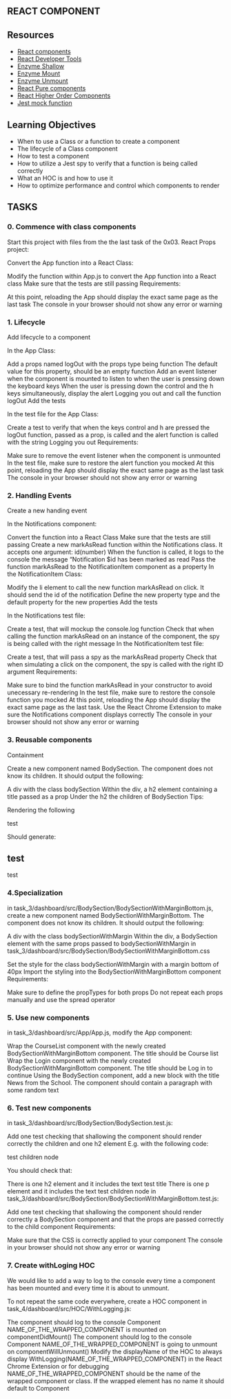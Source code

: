 ## REACT COMPONENT
## Resources
- [React components](https://intranet.alxswe.com/rltoken/IrcQvhQGFPwpdXcHUABB2Q)
- [React Developer Tools](https://intranet.alxswe.com/rltoken/ISa2LQiraDIOLg6hSp6GqA)
- [Enzyme Shallow](https://intranet.alxswe.com/rltoken/R4sY6vv0_EZi5BwskKwOLg)
- [Enzyme Mount](https://intranet.alxswe.com/rltoken/-cuX84kIn3EWCuJNx-P74A)
- [Enzyme Unmount](https://enzymejs.github.io/enzyme/docs/api/ReactWrapper/unmount.html)
- [React Pure components](https://legacy.reactjs.org/docs/react-api.html#reactpurecomponent)
- [React Higher Order Components](https://legacy.reactjs.org/docs/higher-order-components.html)
- [Jest mock function](https://jestjs.io/docs/jest-object)

## Learning Objectives
- When to use a Class or a function to create a component
- The lifecycle of a Class component
- How to test a component
- How to utilize a Jest spy to verify that a function is being called correctly
- What an HOC is and how to use it
- How to optimize performance and control which components to render

## TASKS

### 0. Commence with class components
Start this project with files from the the last task of the 0x03. React Props project:

Convert the App function into a React Class:

Modify the function within App.js to convert the App function into a React class
Make sure that the tests are still passing
Requirements:

At this point, reloading the App should display the exact same page as the last task
The console in your browser should not show any error or warning

### 1. Lifecycle
Add lifecycle to a component

In the App Class:

Add a props named logOut with the props type being function
The default value for this property, should be an empty function
Add an event listener when the component is mounted to listen to when the user is pressing down the keyboard keys
When the user is pressing down the control and the h keys simultaneously, display the alert Logging you out and call the function logOut
Add the tests

In the test file for the App Class:

Create a test to verify that when the keys control and h are pressed the logOut function, passed as a prop, is called and the alert function is called with the string Logging you out
Requirements:

Make sure to remove the event listener when the component is unmounted
In the test file, make sure to restore the alert function you mocked
At this point, reloading the App should display the exact same page as the last task
The console in your browser should not show any error or warning

### 2. Handling Events
Create a new handing event

In the Notifications component:

Convert the function into a React Class
Make sure that the tests are still passing
Create a new markAsRead function within the Notifications class. It accepts one argument: id(number)
When the function is called, it logs to the console the message “Notification $id has been marked as read
Pass the function markAsRead to the NotificationItem component as a property
In the NotificationItem Class:

Modify the li element to call the new function markAsRead on click. It should send the id of the notification
Define the new property type and the default property for the new properties
Add the tests

In the Notifications test file:

Create a test, that will mockup the console.log function
Check that when calling the function markAsRead on an instance of the component, the spy is being called with the right message
In the NotificationItem test file:

Create a test, that will pass a spy as the markAsRead property
Check that when simulating a click on the component, the spy is called with the right ID argument
Requirements:

Make sure to bind the function markAsRead in your constructor to avoid unecessary re-rendering
In the test file, make sure to restore the console function you mocked
At this point, reloading the App should display the exact same page as the last task. Use the React Chrome Extension to make sure the Notifications component displays correctly
The console in your browser should not show any error or warning

### 3. Reusable components
Containment

Create a new component named BodySection. The component does not know its children. It should output the following:

A div with the class bodySection
Within the div, a h2 element containing a title passed as a prop
Under the h2 the children of BodySection
Tips:

Rendering the following

<BodySection title="test">
  <p>test</p>
</BodySection>
Should generate:

<div className="bodySection">
  <h2>test</h2>
  <p>test</p>
</div>

### 4.Specialization
in task_3/dashboard/src/BodySection/BodySectionWithMarginBottom.js, create a new component named BodySectionWithMarginBottom. The component does not know its children. It should output the following:

A div with the class bodySectionWithMargin
Within the div, a BodySection element with the same props passed to bodySectionWithMargin
in task_3/dashboard/src/BodySection/BodySectionWithMarginBottom.css

Set the style for the class bodySectionWithMargin with a margin bottom of 40px
Import the styling into the BodySectionWithMarginBottom component
Requirements:

Make sure to define the propTypes for both props
Do not repeat each props manually and use the spread operator

### 5. Use new components
in task_3/dashboard/src/App/App.js, modify the App component:

Wrap the CourseList component with the newly created BodySectionWithMarginBottom component. The title should be Course list
Wrap the Login component with the newly created BodySectionWithMarginBottom component. The title should be Log in to continue
Using the BodySection component, add a new block with the title News from the School. The component should contain a paragraph with some random text

### 6. Test new components
in task_3/dashboard/src/BodySection/BodySection.test.js:

Add one test checking that shallowing the component should render correctly the children and one h2 element
E.g. with the following code:

<BodySection title="test title">
  <p>test children node</p>
</BodySection>
You should check that:

There is one h2 element and it includes the text test title
There is one p element and it includes the text test children node
in task_3/dashboard/src/BodySection/BodySectionWithMarginBottom.test.js:

Add one test checking that shallowing the component should render correctly a BodySection component and that the props are passed correctly to the child component
Requirements:

Make sure that the CSS is correctly applied to your component
The console in your browser should not show any error or warning

### 7. Create withLoging HOC
We would like to add a way to log to the console every time a component has been mounted and every time it is about to unmount.

To not repeat the same code everywhere, create a HOC component in task_4/dashboard/src/HOC/WithLogging.js:

The component should log to the console Component NAME_OF_THE_WRAPPED_COMPONENT is mounted on componentDidMount()
The component should log to the console Component NAME_OF_THE_WRAPPED_COMPONENT is going to unmount on componentWillUnmount()
Modify the displayName of the HOC to always display WithLogging(NAME_OF_THE_WRAPPED_COMPONENT) in the React Chrome Extension or for debugging
NAME_OF_THE_WRAPPED_COMPONENT should be the name of the wrapped component or class. If the wrapped element has no name it should default to Component
